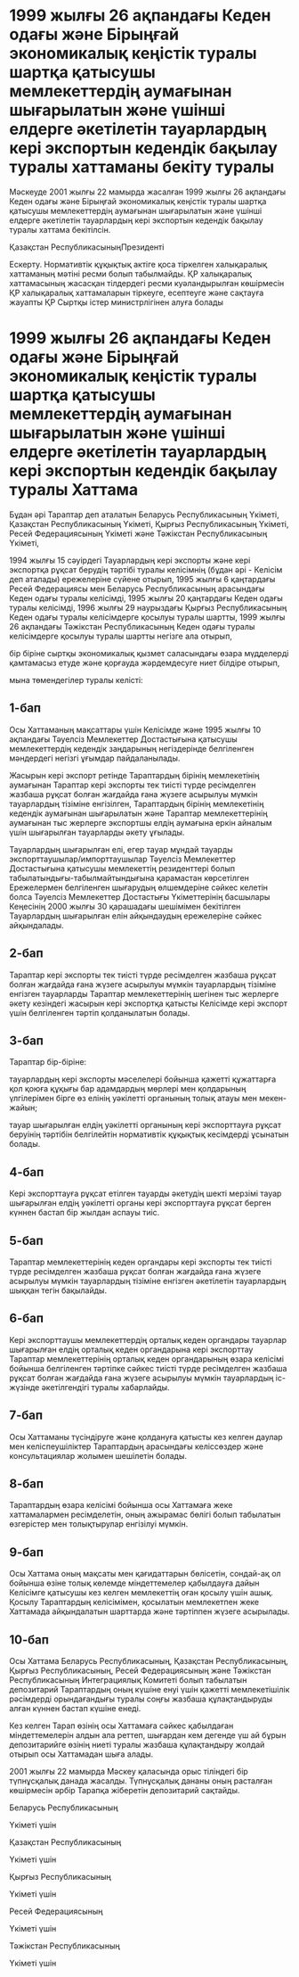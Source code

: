 # 1999 жылғы 26 ақпандағы Кеден одағы және Бірыңғай экономикалық кеңістік туралы шартқа қатысушы мемлекеттердің аумағынан шығарылатын және үшінші елдерге әкетілетін тауарлардың кері экспортын кедендік бақылау туралы хаттаманы бекіту туралы

Мәскеуде 2001 жылғы 22 мамырда жасалған 1999 жылғы 26 ақпандағы Кеден одағы және Бірыңғай экономикалық кеңістік туралы шартқа қатысушы мемлекеттердің аумағынан шығарылатын және үшінші елдерге әкетілетін тауарлардың кері экспортын кедендік бақылау туралы хаттама бекітілсін.

Қазақстан РеспубликасыныңПрезиденті

Ескерту. Нормативтік құқықтық актіге қоса тіркелген халықаралық хаттаманың мәтіні ресми болып табылмайды. ҚР халықаралық хаттамасының жасасқан тілдердегі ресми куәландырылған көшірмесін ҚР халықаралық хаттамаларын тіркеуге, есептеуге және сақтауға жауапты ҚР Сыртқы істер министрлігінен алуға болады

# 1999 жылғы 26 ақпандағы Кеден одағы және Бiрыңғай экономикалық кеңiстiк туралы шартқа қатысушы мемлекеттердiң аумағынан шығарылатын және үшiншi елдерге әкетiлетiн тауарлардың керi экспортын кедендiк бақылау туралы Хаттама

Бұдан әрi Тараптар деп аталатын Беларусь Республикасының Yкіметi, Қазақстан Республикасының Yкiметi, Қырғыз Республикасының Yкіметi, Ресей Федерациясының Yкіметi және Тәжікстан Республикасының Yкіметi,

1994 жылғы 15 сәуiрдегi Тауарлардың керi экспорты және керi экспортқа рұқсат берудің тәртiбi туралы келiсiмнің (бұдан әрi - Келiсiм деп аталады) ережелерiне сүйене отырып, 1995 жылғы 6 қаңтардағы Ресей Федерациясы мен Беларусь Республикасының арасындағы Кеден одағы туралы келiсiмдi, 1995 жылғы 20 қаңтардағы Кеден одағы туралы келiсiмдi, 1996 жылғы 29 наурыздағы Қырғыз Республикасының Кеден одағы туралы келiсiмдерге қосылуы туралы шартты, 1999 жылғы 26 ақпандағы Тәжікстан Республикасының Кеден одағы туралы келiсiмдерге қосылуы туралы шартты негiзге ала отырып,

бiр бiрiне сыртқы экономикалық қызмет саласындағы өзара мүдделердi қамтамасыз етуде және қорғауда жәрдемдесуге ниет бiлдiре отырып,

мына төмендегiлер туралы келiстi:

## 1-бап

Осы Хаттаманың мақсаттары үшiн Келiсiмде және 1995 жылғы 10 ақпандағы Тәуелсiз Мемлекеттер Достастығына қатысушы мемлекеттердің кедендiк заңдарының негiздерiнде белгiленген мәндердегi негiзгi ұғымдар пайдаланылады.

Жасырын керi экспорт ретiнде Тараптардың бiрiнің мемлекетiнiң аумағынан Тараптар керi экспорты тек тиiстi түрде ресiмделген жазбаша рұқсат болған жағдайда ғана жүзеге асырылуы мүмкін тауарлардың тiзiмiне енгiзiлген, Тараптардың бiрiнің мемлекетiнің кедендiк аумағынан шығарылатын және Тараптар мемлекеттерiнiң аумағынан тыс жерлерге экспортшы елдің аумағына еркiн айналым үшiн шығарылған тауарларды әкету ұғылады.

Тауарлардың шығарылған елi, егер тауар мұндай тауарды экспорттаушылар/импорттаушылар Тәуелсiз Мемлекеттер Достастығына қатысушы мемлекеттің резиденттерi болып табылатындығы-табылмайтындығына қарамастан көрсетiлген Ережелермен белгiленген шығарудың өлшемдеріне сәйкес келетiн болса Тәуелсiз Мемлекеттер Достастығы Yкiметтерінiң басшылары Кеңесiнің 2000 жылғы 30 қарашадағы шешiмiмен бекiтiлген Тауарлардың шығарылған елiн айқындаудың ережелерiне сәйкес айқындалады.

## 2-бап

Тараптар керi экспорты тек тиiстi түрде ресiмделген жазбаша рұқсат болған жағдайда ғана жүзеге асырылуы мүмкiн тауарлардың тiзiмiне енгiзген тауарларды Тараптар мемлекеттерiнiң шегiнен тыс жерлерге әкету кезiндегi жасырын керi экспортқа қатысты Келiсiмде керi экспорт үшiн белгiленген тәртіп қолданылатын болады.

## 3-бап

Тараптар бiр-бiріне:

тауарлардың керi экспорты мәселелерi бойынша қажеттi құжаттарға қол қоюға құқығы бар адамдардың мөрлерi мен қолдарының үлгiлерiмен бiрге өз елiнiң уәкiлеттi органының толық атауы мен мекен-жайын;

тауар шығарылған елдің уәкiлеттi органының керi экспорттауға рұқсат беруінің тәртiбiн белгiлейтiн нормативтiк құқықтық кесiмдердi ұсынатын болады.

## 4-бап

Керi экспорттауға рұқсат етiлген тауарды әкетудің шектi мерзiмi тауар шығарылған елдің уәкiлеттi органы керi экспорттауға рұқсат берген күннен бастап бiр жылдан аспауы тиiс.

## 5-бап

Тараптар мемлекеттерiнiң кеден органдары керi экспорты тек тиiстi түрде ресiмделген жазбаша рұқсат болған жағдайда ғана жүзеге асырылуы мүмкiн тауарлардың тiзiмiне енгiзген әкетiлетiн тауарлардың шыққан тегiн бақылайды.

## 6-бап

Керi экспорттаушы мемлекеттердің орталық кеден органдары тауарлар шығарылған елдің орталық кеден органдарына керi экспорттау Тараптар мемлекеттерiнің орталық кеден органдарының өзара келiсiмi бойынша белгiленген тәртiпке сәйкес тиiстi түрде ресiмделген жазбаша рұқсат болған жағдайда ғана жүзеге асырылуы мүмкiн тауарлардың iс-жүзiнде әкетiлгендiгi туралы хабарлайды.

## 7-бап

Осы Хаттаманы түсiндiруге және қолдануға қатысты кез келген даулар мен келiспеушілiктер Тараптардың арасындағы келiссөздер және консультациялар жолымен шешiлетiн болады.

## 8-бап

Тараптардың өзара келiсiмi бойынша осы Хаттамаға жеке хаттамалармен ресiмделетiн, оның ажырамас бөлiгi болып табылатын өзгерiстер мен толықтырулар енгiзiлуi мүмкін.

## 9-бап

Осы Хаттама оның мақсаты мен қағидаттарын бөлiсетiн, сондай-ақ ол бойынша өзiне толық көлемде мiндеттемелер қабылдауға дайын Келiсiмге қатысушы кез келген мемлекеттiң оған қосылу үшін ашық. Қосылу Тараптардың келiсiмiмен, қосылатын мемлекетпен жеке Хаттамада айқындалатын шарттарда және тәртiппен жүзеге асырылады.

## 10-бап

Осы Хаттама Беларусь Республикасының, Қазақстан Республикасының, Қырғыз Республикасының, Ресей Федерациясының және Тәжiкстан Республикасының Интеграциялық Комитетi болып табылатын депозитарий Тараптардың оның күшiне енуi үшiн қажеттi мемлекетiшiлiк рәсiмдердi орындағандығы туралы соңғы жазбаша құлақтандыруды алған күннен бастап күшiне енедi.

Кез келген Тарап өзiнiң осы Хаттамаға сәйкес қабылдаған мiндеттемелерiн алдын ала реттеп, шығардан кем дегенде үш ай бұрын депозитарийге өзiнiң ниетi туралы жазбаша құлақтандыру жолдай отырып осы Хаттамадан шыға алады.

2001 жылғы 22 мамырда Мәскеу қаласында орыс тiлiндегi бip түпнұсқалық данада жасалды. Түпнұсқалық дананы оның расталған көшiрмесiн әрбiр Тарапқа жiберетiн депозитарий сақтайды.

Беларусь Республикасының

Yкіметi үшiн

Қазақстан Республикасының

Yкiметi үшін

Қырғыз Республикасының

Yкiметi үшiн

Ресей Федерациясының

Yкiметi үшiн

Тәжiкстан Республикасының

Yкіметi үшiн


